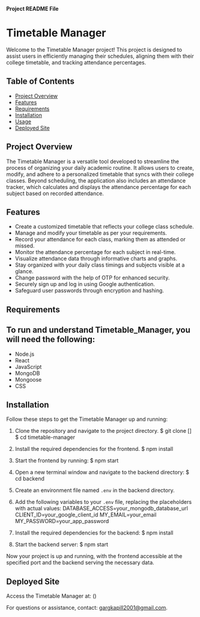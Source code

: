 **Project README File**

# Timetable Manager

Welcome to the Timetable Manager project! This project is designed to assist users in efficiently managing their schedules, aligning them with their college timetable, and tracking attendance percentages.

## Table of Contents

- [Project Overview](#project-overview)
- [Features](#features)
- [Requirements](#requirements)
- [Installation](#installation)
- [Usage](#usage)
- [Deployed Site](#deployed-site)

## Project Overview

The Timetable Manager is a versatile tool developed to streamline the process of organizing your daily academic routine. It allows users to create, modify, and adhere to a personalized timetable that syncs with their college classes. Beyond scheduling, the application also includes an attendance tracker, which calculates and displays the attendance percentage for each subject based on recorded attendance.

## Features

- Create a customized timetable that reflects your college class schedule.
- Manage and modify your timetable as per your requirements.
- Record your attendance for each class, marking them as attended or missed.
- Monitor the attendance percentage for each subject in real-time.
- Visualize attendance data through informative charts and graphs.
- Stay organized with your daily class timings and subjects visible at a glance.
- Change password with the help of OTP for enhanced security.
- Securely sign up and log in using Google authentication.
- Safeguard user passwords through encryption and hashing.

## Requirements

## To run and understand Timetable_Manager, you will need the following:

- Node.js
- React
- JavaScript
- MongoDB
- Mongoose
- CSS

## Installation

Follow these steps to get the Timetable Manager up and running:

1. Clone the repository and navigate to the project directory.
$ git clone []
$ cd timetable-manager

2. Install the required dependencies for the frontend.
$ npm install

3. Start the frontend by running:
$ npm start

4. Open a new terminal window and navigate to the backend directory:
$ cd backend

5. Create an environment file named `.env` in the backend directory.

6. Add the following variables to your `.env` file, replacing the placeholders with actual values:
    DATABASE_ACCESS=your_mongodb_database_url
    CLIENT_ID=your_google_client_id
    MY_EMAIL=your_email
    MY_PASSWORD=your_app_password

7. Install the required dependencies for the backend:
$ npm install

8. Start the backend server:
$ npm start

Now your project is up and running, with the frontend accessible at the specified port and the backend serving the necessary data.

## Deployed Site

Access the Timetable Manager at: ()

For questions or assistance, contact: gargkapill2001@gmail.com.